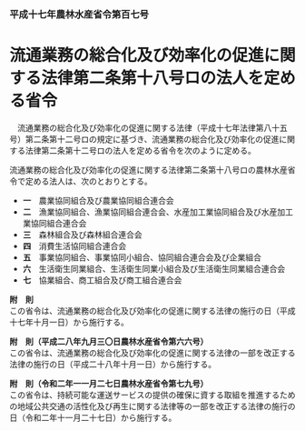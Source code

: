 ### 平成十七年農林水産省令第百七号  
# 流通業務の総合化及び効率化の促進に関する法律第二条第十八号ロの法人を定める省令  
　流通業務の総合化及び効率化の促進に関する法律（平成十七年法律第八十五号）第二条第十二号ロの規定に基づき、流通業務の総合化及び効率化の促進に関する法律第二条第十二号ロの法人を定める省令を次のように定める。  
  
流通業務の総合化及び効率化の促進に関する法律第二条第十八号ロの農林水産省令で定める法人は、次のとおりとする。  
* **一**　農業協同組合及び農業協同組合連合会  
* **二**　漁業協同組合、漁業協同組合連合会、水産加工業協同組合及び水産加工業協同組合連合会  
* **三**　森林組合及び森林組合連合会  
* **四**　消費生活協同組合連合会  
* **五**　事業協同組合、事業協同小組合、協同組合連合会及び企業組合  
* **六**　生活衛生同業組合、生活衛生同業小組合及び生活衛生同業組合連合会  
* **七**　協業組合、商工組合及び商工組合連合会  
  
**附　則**  
この省令は、流通業務の総合化及び効率化の促進に関する法律の施行の日（平成十七年十月一日）から施行する。  
  
**附　則（平成二八年九月三〇日農林水産省令第六六号）**  
この省令は、流通業務の総合化及び効率化の促進に関する法律の一部を改正する法律の施行の日（平成二十八年十月一日）から施行する。  
  
**附　則（令和二年一一月二七日農林水産省令第七九号）**  
この省令は、持続可能な運送サービスの提供の確保に資する取組を推進するための地域公共交通の活性化及び再生に関する法律等の一部を改正する法律の施行の日（令和二年十一月二十七日）から施行する。  
  
